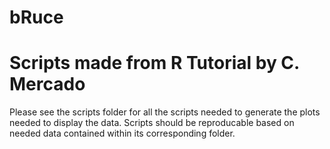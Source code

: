 # bRuce
# Scripts made from R Tutorial by C. Mercado
Please see the scripts folder for all the scripts needed to generate the plots needed to display the data.
Scripts should be reproducable based on needed data contained within its corresponding folder. 
